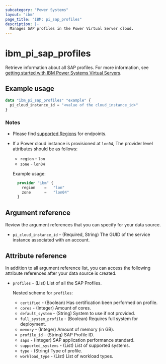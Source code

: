 ```yaml
---
subcategory: "Power Systems"
layout: "ibm"
page_title: "IBM: pi_sap_profiles"
description: |-
  Manages SAP profiles in the Power Virtual Server cloud.
---
```


# ibm_pi_sap_profiles

Retrieve information about all SAP profiles. For more information, see [getting started with IBM Power Systems Virtual Servers](https://cloud.ibm.com/docs/power-iaas?topic=power-iaas-getting-started).

## Example usage

```terraform
data "ibm_pi_sap_profiles" "example" {
  pi_cloud_instance_id = "<value of the cloud_instance_id>"
}
```

### Notes

- Please find [supported Regions](https://cloud.ibm.com/apidocs/power-cloud#endpoint) for endpoints.
- If a Power cloud instance is provisioned at `lon04`, The provider level attributes should be as follows:
  - `region` - `lon`
  - `zone` - `lon04`

  Example usage:

    ```terraform
      provider "ibm" {
        region    =   "lon"
        zone      =   "lon04"
      }
    ```
  
## Argument reference

Review the argument references that you can specify for your data source.

- `pi_cloud_instance_id` - (Required, String) The GUID of the service instance associated with an account.

## Attribute reference

In addition to all argument reference list, you can access the following attribute references after your data source is created.

- `profiles` - (List) List of all the SAP Profiles.

  Nested scheme for `profiles`:
  - `certified` - (Boolean) Has certification been performed on profile.
  - `cores` - (Integer) Amount of cores.
  - `default_system` - (String) System to use if not provided.
  - `full_system_profile` - (Boolean) Requires full system for deployment.
  - `memory` - (Integer) Amount of memory (in GB).
  - `profile_id` - (String) SAP Profile ID.
  - `saps` - (Integer) SAP application performance standard.
  - `supported_systems` - (List) List of supported systems.
  - `type` - (String) Type of profile.
  - `workload_type` - (List)  List of workload types.

